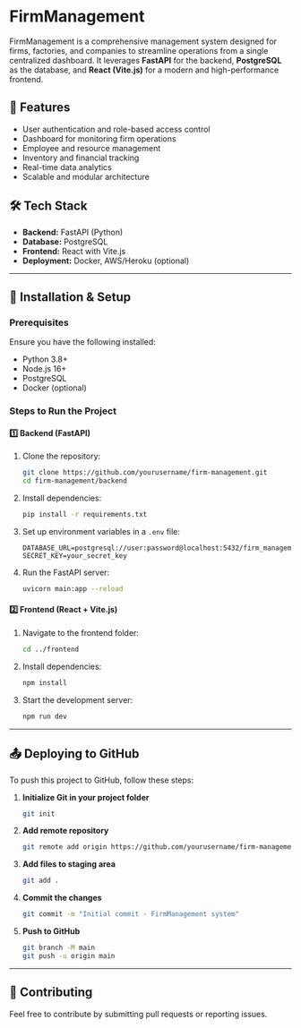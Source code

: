 # FirmManagement

FirmManagement is a comprehensive management system designed for firms, factories, and companies to streamline operations from a single centralized dashboard. It leverages **FastAPI** for the backend, **PostgreSQL** as the database, and **React (Vite.js)** for a modern and high-performance frontend.

## 🚀 Features
- User authentication and role-based access control
- Dashboard for monitoring firm operations
- Employee and resource management
- Inventory and financial tracking
- Real-time data analytics
- Scalable and modular architecture

## 🛠️ Tech Stack
- **Backend:** FastAPI (Python)
- **Database:** PostgreSQL
- **Frontend:** React with Vite.js
- **Deployment:** Docker, AWS/Heroku (optional)

---
## 📌 Installation & Setup
### Prerequisites
Ensure you have the following installed:
- Python 3.8+
- Node.js 16+
- PostgreSQL
- Docker (optional)

### Steps to Run the Project
#### 1️⃣ Backend (FastAPI)
1. Clone the repository:
   ```sh
   git clone https://github.com/yourusername/firm-management.git
   cd firm-management/backend
   ```
2. Install dependencies:
   ```sh
   pip install -r requirements.txt
   ```
3. Set up environment variables in a `.env` file:
   ```env
   DATABASE_URL=postgresql://user:password@localhost:5432/firm_management_db
   SECRET_KEY=your_secret_key
   ```
4. Run the FastAPI server:
   ```sh
   uvicorn main:app --reload
   ```

#### 2️⃣ Frontend (React + Vite.js)
1. Navigate to the frontend folder:
   ```sh
   cd ../frontend
   ```
2. Install dependencies:
   ```sh
   npm install
   ```
3. Start the development server:
   ```sh
   npm run dev
   ```

---
## 📤 Deploying to GitHub
To push this project to GitHub, follow these steps:

1. **Initialize Git in your project folder**
   ```sh
   git init
   ```
2. **Add remote repository**
   ```sh
   git remote add origin https://github.com/yourusername/firm-management.git
   ```
3. **Add files to staging area**
   ```sh
   git add .
   ```
4. **Commit the changes**
   ```sh
   git commit -m "Initial commit - FirmManagement system"
   ```
5. **Push to GitHub**
   ```sh
   git branch -M main
   git push -u origin main
   ```

---
## 📢 Contributing
Feel free to contribute by submitting pull requests or reporting issues.



